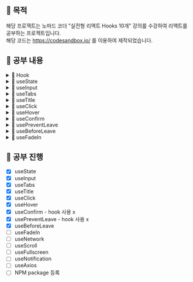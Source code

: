 ## 📢 목적

해당 프로젝트는 노마드 코더 "실전형 리액트 Hooks 10개" 강의를 수강하여 리액트를 공부하는 프로젝트입니다. <br>
해당 코드는 https://codesandbox.io/ 를 이용하여 제작되었습니다.

## 📢 공부 내용

<details markdown="1">

<summary>📑 Hook</summary>

### Hook이란?

함수 컴포넌트에서 React state와 Lifecycle 기능을 연동할 수 있게 해주는 함수 (버전 16.8부터 도입)

### Hook의 사용 규칙

- 최상위에서만 Hook 호출이 가능
- 리액트 함수 컴포넌트 내에서만 호출이 가능하며, 일반 자바스크립트 함수 안에서는 호출하면 안됨 (custom hook에서는 가능)

### Hook이 만들어진 이유

- 컴포넌트들 사이에서 상태 로직을 재사용하는 것의 어려움
- 복잡한 컴포넌트는 이해하기 어려움
- Class 컴포넌트는 인간과 기계 모두를 혼란스럽게 함

### 참고 사이트

[Hook 소개](https://ko.reactjs.org/docs/hooks-intro.html) <br>

</details>

<details markdown="2">

<summary>📑 useState</summary>

### useState란?

기존 class 컴포넌트에서 사용하던 this.state와 동일한 역할을 한다. <br>
state 변수와 state를 업데이트 하는 함수, 두 가지 쌍을 반환한다.
``` javascript
const [age, setAge] = useState(20);
```
위와 같은 표현은 구조 분해 할당이라고 한다.

- 함수
``` javascript
function App() {
  const [item, setItem] = useState(1);
  const incrementItem = () => setItem(item + 1);
  const decrementItem = () => setItem(item - 1);
  return (
    <div className="App">
      <h1>Hello {item}</h1>
      <h2>Start editing to see some magic happen!</h2>
      <button onClick={incrementItem}>Increment</button>
      <button onClick={decrementItem}>Decrement</button>
    </div>
  );
}
```

- 클래스
``` javascript
class App extends React.Component {
  state = {
    item: 1
  };

  render() {
    const { item } = this.state;
    return (
      <div className="App">
        <h1>Hello {item}</h1>
        <h2>Start editing to see some magic happen!</h2>
        <button onClick={this.incrementItem}>Increment</button>
        <button onClick={this.decrementItem}>Decrement</button>
      </div>
    );
  }

  incrementItem = () => {
    this.setState((state) => {
      return {
        item: state.item + 1
      };
    });
  };

  decrementItem = () => {
    this.setState((state) => {
      return {
        item: state.item + 1
      };
    });
  };
}
```

### 참고 사이트

[useState 가이드](https://ko.reactjs.org/docs/hooks-state.html) <br>

</details>

<details markdown="3">

<summary>📑 useInput</summary>

### useInput이란?

input 역활을 제어 하는 것

- 예시 - [useInput.js 참고](./useInput.js)
``` javascript
function App() {
	const maxLen = (value) => value.length < 10;
	const name = useInput("your name", maxLen);
	return (
	<div className="App">
		<h1>Hello</h1>
      	<input placeholder="Name" {...name} />
    </div>
  );
}
```

</details>

<details markdown="4">

<summary>📑 useTabs</summary>

### useTabs이란?

웹사이트에 메뉴 또는 무엇이든 간에 tab을 사용하기 매우 쉽게 만들어주는 것

- 예시 - [useTabs.js 참고](./useTabs.js)
``` javascript
const content = [
    {
        tab: "Section 1",
        content: "I'm the content of the Section 1"
    },
    {
        tab: "Section 2",
        content: "I'm the content of the Section 2"
    }
];

function App() {
    const { currnetItem, changeItem } = useTabs(0, content);
    return (
        <div className="App">
            <h1>Hello</h1>
            {content.map((section, index) => (
                <button key={index} onClick={() => changeItem(index)}>
                    {section.tab}
                </button>
            ))}
            <div>{currnetItem.content}</div>
        </div>
    );
}
```

</details>

<details markdown="5">

<summary>📑 useTitle</summary>

### useTitle이란?

react document의 title을 몇개의 hoots와 함께 바꾸는 것

- 예시 - [useTitle.js 참고](./useTitle.js)
``` javascript
function App() {
    const titleUpdater = useTitle("Loading...");
    setTimeout(() => titleUpdater("home"), 5000);
    return (
        <div className="App">
            <h1>Hello</h1>
        </div>
    );
}
```

</details>

<details markdown="6">

<summary>📑 useClick</summary>

### useClick이란?



- 예시 - [useClick.js 참고](./useClick.js)
``` javascript
function App() {
    const onClick = () => console.log("hello");
    const title = useClick(onClick);
    return (
        <div className="App">
            <h1 ref={title}>Hello</h1>
        </div>
    );
}
```

</details>

<details markdown="7">

<summary>📑 useHover</summary>

### useHover이란?



- 예시 - [useHover.js 참고](./useHover.js)
``` javascript
function App() {
    const onHover = () => console.log("hello");
    const title = useHover(onHover);
    return (
        <div className="App">
            <h1 ref={title}>Hello</h1>
        </div>
    );
}
```

</details>

<details markdown="8">

<summary>📑 useConfirm</summary>

### useConfirm이란?



- 예시 - [useConfirm.js 참고](./useConfirm.js)
``` javascript
function App() {
    const deleteWorld = () => console.log("Deleting the world...");
    const abort = () => console.log("Aborted");
    const confirmDelete = useConfirm("Are you sure", deleteWorld, abort);
    return (
        <div className="App">
            <h1>Hello</h1>
            <button onClick={confirmDelete}>Delete the world</button>
        </div>
    );
}
```

</details>

<details markdown="9">

<summary>📑 usePreventLeave</summary>

### usePreventLeave이란?



- 예시 - [usePreventLeave.js 참고](./usePreventLeave.js)
``` javascript
function App() {
    const { enablePrevent, disaPrevent } = usePreventLeave();
    return (
        <div className="App">
            <h1>Hello</h1>
            <button onClick={enablePrevent}>Protect</button>
            <button onClick={disaPrevent}>Unprotect</button>
        </div>
    );
}
```

</details>

<details markdown="10">

<summary>📑 useBeforeLeave</summary>

### useBeforeLeave이란?

탭을 닫을 때 실행되는 함수

- 예시 - [useBeforeLeave.js 참고](./useBeforeLeave.js)
``` javascript
function App() {
    const begForLife = () => console.log("Pls dont leave");
    useBeforeLeave(begForLife);
    return (
        <div className="App">
            <h1>Hello</h1>
        </div>
    );
}
```

</details>

<details markdown="11">

<summary>📑 useFadeIn</summary>

### useFadeIn이란?



- 예시 - [useFadeIn.js 참고](./useFadeIn.js)
``` javascript
function App() {
    const fadeInH1 = useFadeIn(1, 2);
    const fadeInP = useFadeIn(2, 3);
    return (
        <div className="App">
            <h1 {...fadeInH1}>Hello</h1>
            <p {...fadeInP}>
                Lorem ipsum dolor sit amet consectetur adipisicing elit. Laborum
                voluptatem debitis accusantium veritatis! Amet, minus consequatur eius
                ut dolorum expedita consectetur corrupti animi incidunt nihil iste illo,
                iure, voluptatem voluptates.
        </p>
        </div>
    );
}
```

</details>

## 📢 공부 진행

- [X] useState
- [X] useInput
- [x] useTabs
- [X] useTitle
- [X] useClick
- [X] useHover
- [X] useConfirm - hook 사용 x
- [X] usePreventLeave - hook 사용 x
- [X] useBeforeLeave
- [ ] useFadeIn
- [ ] useNetwork
- [ ] useScroll
- [ ] useFullscreen
- [ ] useNotification
- [ ] useAxios
- [ ] NPM package 등록